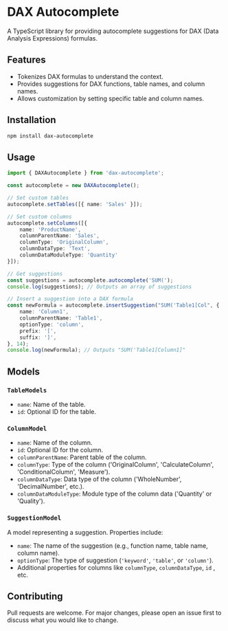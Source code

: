 # DAX Autocomplete

A TypeScript library for providing autocomplete suggestions for DAX (Data Analysis Expressions) formulas.

## Features

- Tokenizes DAX formulas to understand the context.
- Provides suggestions for DAX functions, table names, and column names.
- Allows customization by setting specific table and column names.

## Installation

```bash
npm install dax-autocomplete
```

## Usage

```typescript
import { DAXAutocomplete } from 'dax-autocomplete';

const autocomplete = new DAXAutocomplete();

// Set custom tables
autocomplete.setTables([{ name: 'Sales' }]);

// Set custom columns
autocomplete.setColumns([{ 
    name: 'ProductName', 
    columnParentName: 'Sales', 
    columnType: 'OriginalColumn', 
    columnDataType: 'Text', 
    columnDataModuleType: 'Quantity' 
}]);

// Get suggestions
const suggestions = autocomplete.autocomplete('SUM(');
console.log(suggestions); // Outputs an array of suggestions

// Insert a suggestion into a DAX formula
const newFormula = autocomplete.insertSuggestion("SUM('Table1[Col", {
    name: 'Column1',
    columnParentName: 'Table1',
    optionType: 'column',
    prefix: '[',
    suffix: ']',
}, 14);
console.log(newFormula); // Outputs "SUM('Table1[Column1]"
```

## Models

### `TableModels`

- `name`: Name of the table.
- `id`: Optional ID for the table.

### `ColumnModel`

- `name`: Name of the column.
- `id`: Optional ID for the column.
- `columnParentName`: Parent table of the column.
- `columnType`: Type of the column ('OriginalColumn', 'CalculateColumn', 'ConditionalColumn', 'Measure').
- `columnDataType`: Data type of the column ('WholeNumber', 'DecimalNumber', etc.).
- `columnDataModuleType`: Module type of the column data ('Quantity' or 'Quality').

### `SuggestionModel`

A model representing a suggestion. Properties include:

- `name`: The name of the suggestion (e.g., function name, table name, column name).
- `optionType`: The type of suggestion (`'keyword'`, `'table'`, or `'column'`).
- Additional properties for columns like `columnType`, `columnDataType`, `id` , etc.

## Contributing

Pull requests are welcome. For major changes, please open an issue first to discuss what you would like to change.
